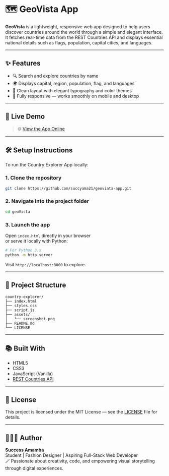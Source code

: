 # 🗺️ GeoVista App

**GeoVista** is a lightweight, responsive web app designed to help users discover countries around the world through a simple and elegant interface. It fetches real-time data from the REST Countries API and displays essential national details such as flags, population, capital cities, and languages.

---

## ✨ Features

- 🔍 Search and explore countries by name
- 🌍 Displays capital, region, population, flag, and languages
- 🧭 Clean layout with elegant typography and color themes
- 📱 Fully responsive — works smoothly on mobile and desktop

---

## 🚀 Live Demo

> 🌐 [View the App Online](https://github.com/succyama21)  

---

## 🛠️ Setup Instructions

To run the Country Explorer App locally:

### 1. Clone the repository
```bash
git clone https://github.com/succyama21/geoviata-app.git
```

### 2. Navigate into the project folder
```bash
cd geoVista
```

### 3. Launch the app
Open `index.html` directly in your browser  
or serve it locally with Python:

```bash
# For Python 3.x
python -m http.server
```

Visit `http://localhost:8000` to explore.

---

## 📁 Project Structure

```
country-explorer/
├── index.html
├── styles.css
├── script.js
├── assets/
│   └── screenshot.png
├── README.md
└── LICENSE
```

---

## 📚 Built With

- HTML5
- CSS3
- JavaScript (Vanilla)
- [REST Countries API](https://restcountries.com/)

---

## 📄 License

This project is licensed under the MIT License — see the [LICENSE](LICENSE) file for details.

---

## 👩🏽‍💻 Author

**Success Amamba**  
Student | Fashion Designer | Aspiring Full-Stack Web Developer  
🪄 Passionate about creativity, code, and empowering visual storytelling through digital experiences.
